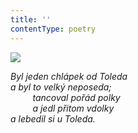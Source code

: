 ```yaml
---
title: ''
contentType: poetry
---
```


<section>

![](../Images/029.jpg)

_Byl jeden chlápek od Toleda  
a byl to velký neposeda;  
         tancoval pořád polky  
         a jedl přitom vdolky  
a lebedil si u Toleda._

</section>
